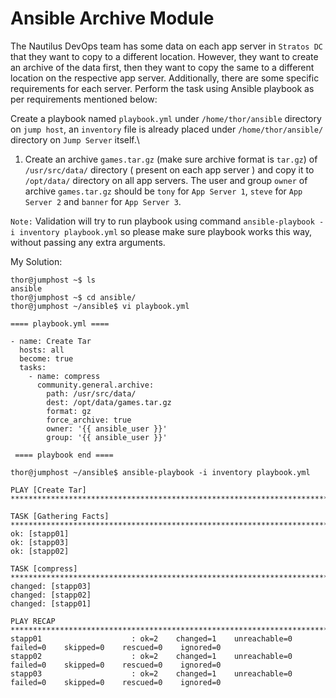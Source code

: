 # Ansible Archive Module

The Nautilus DevOps team has some data on each app server in `Stratos DC` that they want to copy to a different location. However, they want to create an archive of the data first, then they want to copy the same to a different location on the respective app server. Additionally, there are some specific requirements for each server. Perform the task using Ansible playbook as per requirements mentioned below:

Create a playbook named `playbook.yml` under `/home/thor/ansible` directory on `jump host`, an `inventory` file is already placed under `/home/thor/ansible/` directory on `Jump Server` itself.\


1. Create an archive `games.tar.gz` (make sure archive format is `tar.gz`) of `/usr/src/data/` directory ( present on each app server ) and copy it to `/opt/data/` directory on all app servers. The user and group `owner` of archive `games.tar.gz` should be `tony` for `App Server 1`, `steve` for `App Server 2` and `banner` for `App Server 3`.

`Note:` Validation will try to run playbook using command `ansible-playbook -i inventory playbook.yml` so please make sure playbook works this way, without passing any extra arguments.



My Solution:

```
thor@jumphost ~$ ls
ansible
thor@jumphost ~$ cd ansible/
thor@jumphost ~/ansible$ vi playbook.yml

==== playbook.yml ====

- name: Create Tar
  hosts: all
  become: true
  tasks:
    - name: compress
      community.general.archive:
        path: /usr/src/data/
        dest: /opt/data/games.tar.gz
        format: gz
        force_archive: true
        owner: '{{ ansible_user }}'
        group: '{{ ansible_user }}'
        
 ==== playbook end ====
   
thor@jumphost ~/ansible$ ansible-playbook -i inventory playbook.yml 

PLAY [Create Tar] ******************************************************************************************

TASK [Gathering Facts] *************************************************************************************
ok: [stapp01]
ok: [stapp03]
ok: [stapp02]

TASK [compress] ********************************************************************************************
changed: [stapp03]
changed: [stapp02]
changed: [stapp01]

PLAY RECAP *************************************************************************************************
stapp01                    : ok=2    changed=1    unreachable=0    failed=0    skipped=0    rescued=0    ignored=0   
stapp02                    : ok=2    changed=1    unreachable=0    failed=0    skipped=0    rescued=0    ignored=0   
stapp03                    : ok=2    changed=1    unreachable=0    failed=0    skipped=0    rescued=0    ignored=0        
```
